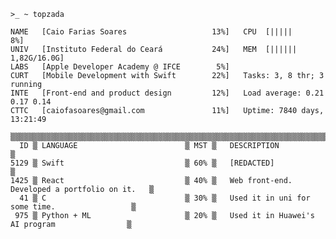 
<!---
Linux emulation and full-stack development.
Working at Aurean for front-end end some little bit of back-end.
Also on the Apple Developer Academy @ IFCE

世界を閉じて次を開く
--->


```
>_ ~ topzada

NAME   [Caio Farias Soares                   13%]   CPU  [|||||                              8%]
UNIV   [Instituto Federal do Ceará           24%]   MEM  [||||||                    1,82G/16.0G]
LABS   [Apple Developer Academy @ IFCE        5%]   
CURT   [Mobile Development with Swift        22%]   Tasks: 3, 8 thr; 3 running
INTE   [Front-end and product design         12%]   Load average: 0.21 0.17 0.14
CTTC   [caiofasoares@gmail.com               11%]   Uptime: 7840 days, 13:21:49

▒▒▒▒▒▒▒▒▒▒▒▒▒▒▒▒▒▒▒▒▒▒▒▒▒▒▒▒▒▒▒▒▒▒▒▒▒▒▒▒▒▒▒▒▒▒▒▒▒▒▒▒▒▒▒▒▒▒▒▒▒▒▒▒▒▒▒▒▒▒▒▒▒▒▒▒▒▒▒▒▒▒▒▒▒▒▒▒▒▒▒▒▒▒▒▒
  ID ▒ LANGUAGE                        ▒ MST ▒   DESCRIPTION                                   ▒
5129 ▒ Swift                           ▒ 60% ▒   [REDACTED]                                    ▒
1425 ▒ React                           ▒ 40% ▒   Web front-end. Developed a portfolio on it.   ▒
  41 ▒ C                               ▒ 30% ▒   Used it in uni for some time.                 ▒ 
 975 ▒ Python + ML                     ▒ 20% ▒   Used it in Huawei's AI program                ▒
```


<!---bash
>_ ~ fetchy

             %%%                    Host:       Caio Farias Soares
         %%%%%%                     Uptime:     21 years
       %%%%%%   ##      ##          Studying:   Computer Engineering @ IFCE
    %%%%%%%     (####   (####                   iOS Developer @ Apple Developer Academy
  %%%%%%     .#.   ####    ####     
  %%%%%%      #    ####    ####     Working:    Back-end and Front-end developer @ Aurean
    %%%%%%#     (####   (####                   Graphical & UI Designer @ Aurean
       %%%%%%   ##      ##          
         %%%%%%                     Portfolio:  github.com/CaioFaSoares
            %%%                                 behance.net/caiosoares1
--->

<!---
- 👋 Hi, I’m @CaioFaSoares
- 👀 I’m interested in ...
- 🌱 I’m currently learning ...
- 💞️ I’m looking to collaborate on ...
- 📫 How to reach me ...
--->

<!---
CaioFaSoares/CaioFaSoares is a ✨ special ✨ repository because its `README.md` (this file) appears on your GitHub profile.
You can click the Preview link to take a look at your changes.
--->
